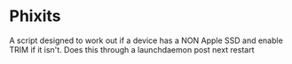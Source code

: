 # Phixits
A script designed to work out if a device has a NON Apple SSD and enable TRIM if it isn't.
Does this through a launchdaemon post next restart 

